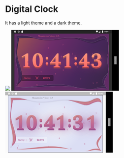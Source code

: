 # Digital Clock

It has a light theme and a dark theme.

<img src='digital.gif' width='350'>

<img src='digital_dark.png' width='350'>

<img src='digital_light.png' width='350'>
